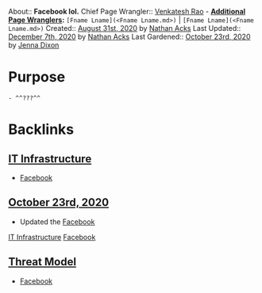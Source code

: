 About:: __Facebook lol.__
Chief Page Wrangler:: [Venkatesh Rao](<Venkatesh Rao.md>)
    - **[Additional Page Wranglers](<Additional Page Wranglers.md>):** `[Fname Lname](<Fname Lname.md>)` | `[Fname Lname](<Fname Lname.md>)`
Created:: [August 31st, 2020](<August 31st, 2020.md>) by [Nathan Acks](<Nathan Acks.md>)
Last Updated:: [December 7th, 2020](<December 7th, 2020.md>) by [Nathan Acks](<Nathan Acks.md>)
Last Gardened:: [October 23rd, 2020](<October 23rd, 2020.md>) by [Jenna Dixon](<Jenna Dixon.md>)
# Purpose
    - ^^???^^

# Backlinks
## [IT Infrastructure](<IT Infrastructure.md>)
- [Facebook](<Facebook.md>)

## [October 23rd, 2020](<October 23rd, 2020.md>)
- Updated the [Facebook](<Facebook.md>)

[IT Infrastructure](<IT Infrastructure.md>) [Facebook](<Facebook.md>)

## [Threat Model](<Threat Model.md>)
- [Facebook](<Facebook.md>)

